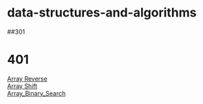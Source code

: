 # data-structures-and-algorithms

##301


# 401
[Array Reverse](https://github.com/TRose2014/data-structures-and-algorithms/tree/master/code-challenges/401/arrayReverse)<br/>
[Array Shift](https://github.com/TRose2014/data-structures-and-algorithms/tree/master/code-challenges/401/arrayShift)<br>
[Array_Binary_Search](https://github.com/TRose2014/data-structures-and-algorithms/tree/master/code-challenges/401/arrayBinarySearch)<br>
